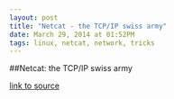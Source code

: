 ```yaml
---
layout: post
title: "Netcat - the TCP/IP swiss army"
date: March 29, 2014 at 01:52PM
tags: linux, netcat, network, tricks
---
```

##Netcat: the TCP/IP swiss army

[link to source](http://ift.tt/YpdUIG) 
